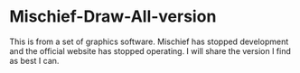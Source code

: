 # Mischief-Draw-All-version
This is from a set of graphics software. Mischief has stopped development and the official website has stopped operating. I will share the version I find as best I can.

